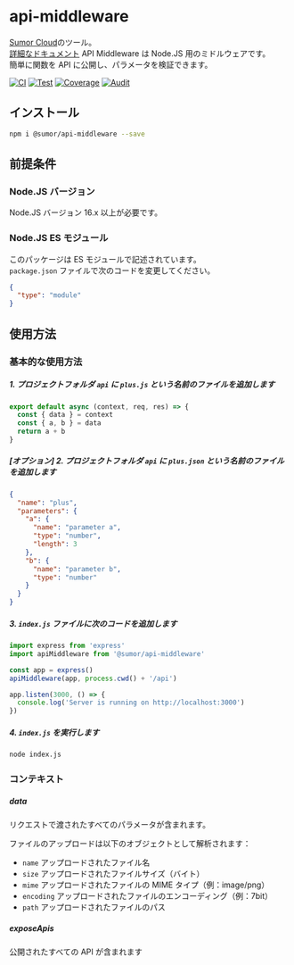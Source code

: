 # api-middleware

[Sumor Cloud](https://sumor.cloud)のツール。  
[詳細なドキュメント](https://sumor.cloud/api-middleware)
API Middleware は Node.JS 用のミドルウェアです。  
簡単に関数を API に公開し、パラメータを検証できます。

[![CI](https://github.com/sumor-cloud/api-middleware/actions/workflows/ci.yml/badge.svg)](https://github.com/sumor-cloud/api-middleware/actions/workflows/ci.yml)
[![Test](https://github.com/sumor-cloud/api-middleware/actions/workflows/ut.yml/badge.svg)](https://github.com/sumor-cloud/api-middleware/actions/workflows/ut.yml)
[![Coverage](https://github.com/sumor-cloud/api-middleware/actions/workflows/coverage.yml/badge.svg)](https://github.com/sumor-cloud/api-middleware/actions/workflows/coverage.yml)
[![Audit](https://github.com/sumor-cloud/api-middleware/actions/workflows/audit.yml/badge.svg)](https://github.com/sumor-cloud/api-middleware/actions/workflows/audit.yml)

## インストール

```bash
npm i @sumor/api-middleware --save
```

## 前提条件

### Node.JS バージョン

Node.JS バージョン 16.x 以上が必要です。

### Node.JS ES モジュール

このパッケージは ES モジュールで記述されています。  
`package.json` ファイルで次のコードを変更してください。

```json
{
  "type": "module"
}
```

## 使用方法

### 基本的な使用方法

##### 1. プロジェクトフォルダ `api` に `plus.js` という名前のファイルを追加します

```js
export default async (context, req, res) => {
  const { data } = context
  const { a, b } = data
  return a + b
}
```

##### [オプション] 2. プロジェクトフォルダ `api` に `plus.json` という名前のファイルを追加します

```json
{
  "name": "plus",
  "parameters": {
    "a": {
      "name": "parameter a",
      "type": "number",
      "length": 3
    },
    "b": {
      "name": "parameter b",
      "type": "number"
    }
  }
}
```

##### 3. `index.js` ファイルに次のコードを追加します

```javascript
import express from 'express'
import apiMiddleware from '@sumor/api-middleware'

const app = express()
apiMiddleware(app, process.cwd() + '/api')

app.listen(3000, () => {
  console.log('Server is running on http://localhost:3000')
})
```

##### 4. `index.js` を実行します

```bash
node index.js
```

### コンテキスト

##### data

リクエストで渡されたすべてのパラメータが含まれます。

ファイルのアップロードは以下のオブジェクトとして解析されます：

- `name` アップロードされたファイル名
- `size` アップロードされたファイルサイズ（バイト）
- `mime` アップロードされたファイルの MIME タイプ（例：image/png）
- `encoding` アップロードされたファイルのエンコーディング（例：7bit）
- `path` アップロードされたファイルのパス

##### exposeApis

公開されたすべての API が含まれます
